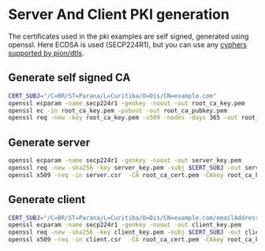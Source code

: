 # Server And Client PKI generation
The certificates used in the pki examples are self signed, generated using openssl.
Here ECDSA is used (SECP224R1), but you can use any [cyphers supported by pion/dtls](https://github.com/pion/dtls#supported-ciphers).

## Generate self signed CA
```sh
CERT_SUBJ="/C=BR/ST=Parana/L=Curitiba/O=Dis/CN=example.com"
openssl ecparam -name secp224r1 -genkey -noout -out root_ca_key.pem
openssl ec -in root_ca_key.pem -pubout -out root_ca_pubkey.pem
openssl req -new -key root_ca_key.pem -x509 -nodes -days 365 -out root_ca_cert.pem -subj $CERT_SUBJ
```

## Generate server
```sh
openssl ecparam -name secp224r1 -genkey -noout -out server_key.pem
openssl req -new -sha256 -key server_key.pem -subj $CERT_SUBJ -out server.csr
openssl x509 -req -in server.csr  -CA root_ca_cert.pem -CAkey root_ca_key.pem -CAcreateserial -out server_cert.pem -days 500 -sha256
```

## Generate client
```sh
CERT_SUBJ="/C=BR/ST=Parana/L=Curitiba/O=Dis/CN=example.com/emailAddress=client1@example.com"
openssl ecparam -name secp224r1 -genkey -noout -out client_key.pem
openssl req -new -sha256 -key client_key.pem -subj $CERT_SUBJ -out client.csr
openssl x509 -req -in client.csr  -CA root_ca_cert.pem -CAkey root_ca_key.pem -CAcreateserial -out client_cert.pem -days 500 -sha256
```
